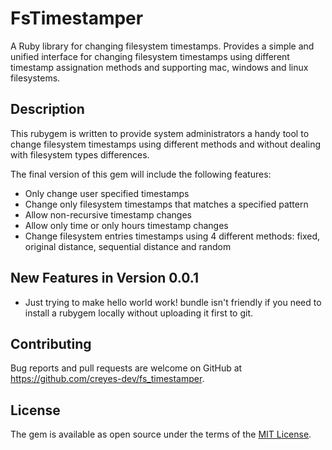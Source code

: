# FsTimestamper

A Ruby library for changing filesystem timestamps. Provides a simple and unified interface for changing filesystem timestamps using different timestamp assignation methods and supporting mac, windows and linux filesystems.

## Description

This rubygem is written to provide system administrators a handy tool to change filesystem timestamps using different methods and without dealing with filesystem types differences. 

The final version of this gem will include the following features:
- Only change user specified timestamps
- Change only filesystem timestamps that matches a specified pattern
- Allow non-recursive timestamp changes
- Allow only time or only hours timestamp changes
- Change filesystem entries timestamps using 4 different methods: fixed, original distance, sequential distance and random

## New Features in Version 0.0.1

- Just trying to make hello world work! bundle isn't friendly if you need to install a rubygem locally without uploading it first to git.

## Contributing

Bug reports and pull requests are welcome on GitHub at https://github.com/creyes-dev/fs_timestamper.

## License

The gem is available as open source under the terms of the [MIT License](https://opensource.org/licenses/MIT).
